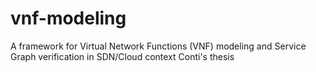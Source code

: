 # vnf-modeling
A framework for Virtual Network Functions (VNF) modeling and Service Graph verification in SDN/Cloud context 
Conti's thesis
